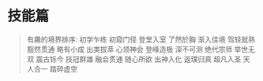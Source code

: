 # 技能篇
> 有趣的境界排序:
> 初学乍练 初窥门径 登堂入室 了然於胸 渐入佳境 驾轻就熟 豁然贯通 略有小成 出类拔萃 心领神会 登峰造极 深不可测 绝代宗师 举世无双 震古铄今 技冠群雄 融会贯通 随心所欲 出神入化 返璞归真 超凡入圣 天人合一 踏碎虚空